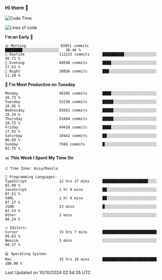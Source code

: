 ### Hi there 👋

<!--START_SECTION:waka-->
![Code Time](http://img.shields.io/badge/Code%20Time-5%2C632%20hrs%205%20mins-blue)

![Lines of code](https://img.shields.io/badge/From%20Hello%20World%20I%27ve%20Written-121.0%20million%20lines%20of%20code-blue)

**I'm an Early 🐤** 

```text
🌞 Morning                83951 commits       ████████░░░░░░░░░░░░░░░░░   30.46 % 
🌆 Daytime                112215 commits      ██████████░░░░░░░░░░░░░░░   40.71 % 
🌃 Evening                48590 commits       ████░░░░░░░░░░░░░░░░░░░░░   17.63 % 
🌙 Night                  30856 commits       ███░░░░░░░░░░░░░░░░░░░░░░   11.20 % 
```
📅 **I'm Most Productive on Tuesday** 

```text
Monday                   46105 commits       ████░░░░░░░░░░░░░░░░░░░░░   16.73 % 
Tuesday                  52216 commits       █████░░░░░░░░░░░░░░░░░░░░   18.95 % 
Wednesday                50261 commits       █████░░░░░░░░░░░░░░░░░░░░   18.24 % 
Thursday                 51604 commits       █████░░░░░░░░░░░░░░░░░░░░   18.72 % 
Friday                   49418 commits       ████░░░░░░░░░░░░░░░░░░░░░   17.93 % 
Saturday                 18442 commits       ██░░░░░░░░░░░░░░░░░░░░░░░   06.69 % 
Sunday                   7566 commits        █░░░░░░░░░░░░░░░░░░░░░░░░   02.75 % 
```


📊 **This Week I Spent My Time On** 

```text
🕑︎ Time Zone: Asia/Manila

💬 Programming Languages: 
TypeScript               12 hrs 27 mins      █████████████████████░░░░   82.09 % 
JavaScript               1 hr 9 mins         ██░░░░░░░░░░░░░░░░░░░░░░░   07.61 % 
YAML                     1 hr 6 mins         ██░░░░░░░░░░░░░░░░░░░░░░░   07.27 % 
JSON                     23 mins             █░░░░░░░░░░░░░░░░░░░░░░░░   02.53 % 
Other                    2 mins              ░░░░░░░░░░░░░░░░░░░░░░░░░   00.24 % 

🔥 Editors: 
Cursor                   15 hrs 7 mins       █████████████████████████   99.63 % 
Neovim                   3 mins              ░░░░░░░░░░░░░░░░░░░░░░░░░   00.37 % 

💻 Operating System: 
Mac                      15 hrs 10 mins      █████████████████████████   100.00 % 
```


 Last Updated on 10/10/2024 02:54:35 UTC
<!--END_SECTION:waka-->


<!--
**rad182/rad182** is a ✨ _special_ ✨ repository because its `README.md` (this file) appears on your GitHub profile.

Here are some ideas to get you started:

- 🔭 I’m currently working on ...
- 🌱 I’m currently learning ...
- 👯 I’m looking to collaborate on ...
- 🤔 I’m looking for help with ...
- 💬 Ask me about ...
- 📫 How to reach me: ...
- 😄 Pronouns: ...
- ⚡ Fun fact: ...
-->
